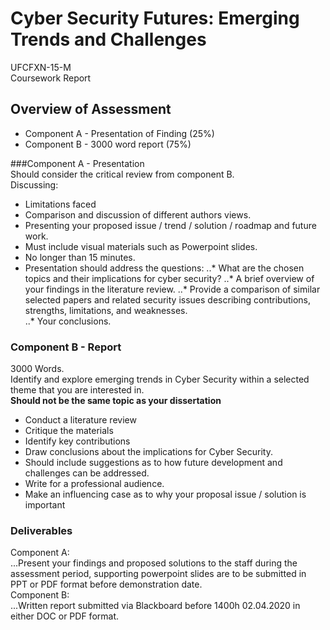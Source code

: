 # Cyber Security Futures: Emerging Trends and Challenges  
UFCFXN-15-M  
Coursework Report  
  
## Overview of Assessment  
* Component A - Presentation of Finding (25%)  
* Component B - 3000 word report (75%)  

###Component A - Presentation  
Should consider the critical review from component B.  
Discussing:
* Limitations faced
* Comparison and discussion of different authors views.  
* Presenting your proposed issue / trend / solution / roadmap and future work.  
* Must include visual materials such as Powerpoint slides.  
* No longer than 15 minutes.  
* Presentation should address the questions:
..* What are the chosen topics and their implications for cyber security?
..* A brief overview of your findings in the literature review.
..* Provide a comparison of similar selected papers and related security issues
describing contributions, strengths, limitations, and weaknesses.  
..* Your conclusions.  

### Component B - Report  
3000 Words.  
Identify and explore emerging trends in Cyber Security within a selected theme
that you are interested in.  
**Should not be the same topic as your dissertation**  
* Conduct a literature review
* Critique the materials  
* Identify key contributions  
* Draw conclusions about the implications for Cyber Security.  
* Should include suggestions as to how future development and challenges can be
addressed.  
* Write for a professional audience.  
* Make an influencing case as to why your proposal issue / solution is important  
  
### Deliverables  
Component A:  
...Present your findings and proposed solutions to the staff during the
assessment period, supporting powerpoint slides are to be submitted in PPT or
PDF format before demonstration date.  
Component B:  
...Written report submitted via Blackboard before 1400h 02.04.2020 in either
DOC or PDF format.

